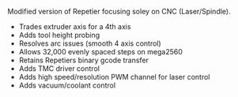 Modified version of Repetier focusing soley on CNC (Laser/Spindle).  

* Trades extruder axis for a 4th axis
* Adds tool height probing
* Resolves arc issues (smooth 4 axis control)
* Allows 32,000 evenly spaced steps on mega2560
* Retains Repetiers binary gcode transfer
* Adds TMC driver control
* Adds high speed/resolution PWM channel for laser control
* Adds vacuum/coolant control
